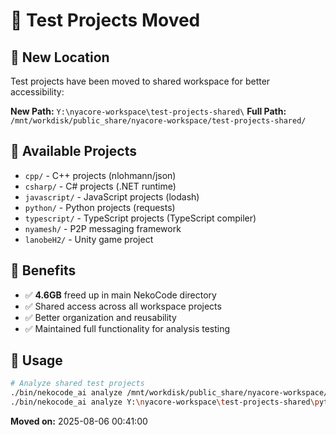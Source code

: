 # 🚚 Test Projects Moved

## 📍 New Location
Test projects have been moved to shared workspace for better accessibility:

**New Path:** `Y:\nyacore-workspace\test-projects-shared\`
**Full Path:** `/mnt/workdisk/public_share/nyacore-workspace/test-projects-shared/`

## 📂 Available Projects
- `cpp/` - C++ projects (nlohmann/json)
- `csharp/` - C# projects (.NET runtime)
- `javascript/` - JavaScript projects (lodash)
- `python/` - Python projects (requests)
- `typescript/` - TypeScript projects (TypeScript compiler)
- `nyamesh/` - P2P messaging framework
- `lanobeH2/` - Unity game project

## 🎯 Benefits
- ✅ **4.6GB** freed up in main NekoCode directory
- ✅ Shared access across all workspace projects
- ✅ Better organization and reusability
- ✅ Maintained full functionality for analysis testing

## 🔧 Usage
```bash
# Analyze shared test projects
./bin/nekocode_ai analyze /mnt/workdisk/public_share/nyacore-workspace/test-projects-shared/cpp/json/
./bin/nekocode_ai analyze Y:\nyacore-workspace\test-projects-shared\python\requests\
```

**Moved on:** 2025-08-06 00:41:00